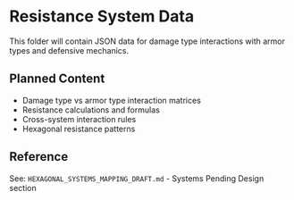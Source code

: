 # Resistance System Data

This folder will contain JSON data for damage type interactions with armor types and defensive mechanics.

## Planned Content
- Damage type vs armor type interaction matrices
- Resistance calculations and formulas
- Cross-system interaction rules
- Hexagonal resistance patterns

## Reference
See: `HEXAGONAL_SYSTEMS_MAPPING_DRAFT.md` - Systems Pending Design section
